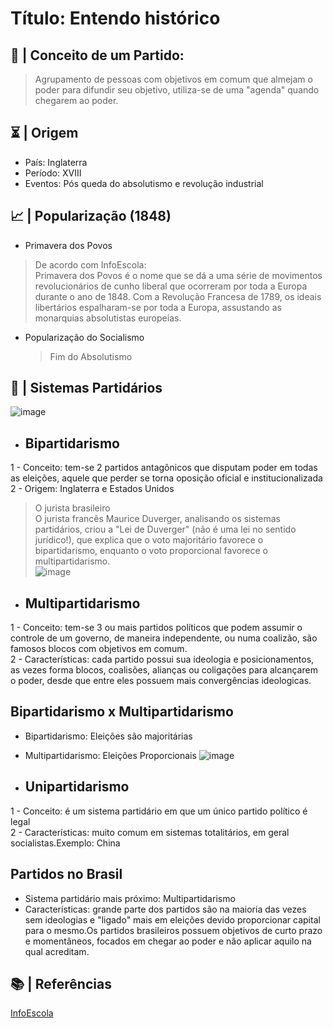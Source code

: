 # Título: Entendo histórico

## 📃 | Conceito de um Partido: 
>Agrupamento de pessoas com objetivos em comum que almejam o poder para difundir seu objetivo, utiliza-se de uma "agenda" quando chegarem ao poder. 
    
 ## ⏳ | Origem
 
 - País: Inglaterra
 - Período: XVIII
 - Eventos: Pós queda do absolutismo e revolução industrial

## 📈 | Popularização (1848)

- Primavera dos Povos <br>

>De acordo com InfoEscola: <br>
>Primavera dos Povos é o nome que se dá a uma série de movimentos revolucionários de cunho liberal que ocorreram por toda a Europa durante o ano de 1848. Com a Revolução  Francesa de 1789, os ideais libertários espalharam-se por toda a Europa, assustando as monarquias absolutistas europeias. 

- Popularização do Socialismo
    >Fim do Absolutismo<br>
 
 ## 📍 | Sistemas Partidários
 ![image](https://user-images.githubusercontent.com/62779334/115145590-b8882c00-a028-11eb-84c4-859ee1321f83.png)

- ## Bipartidarismo
1 - Conceito: tem-se 2 partidos antagônicos que disputam poder em todas as eleições, aquele que perder se torna oposição oficial e institucionalizada <br>
2 - Origem: Inglaterra e Estados Unidos

>O jurista brasileiro <br>
>O jurista francês Maurice Duverger, analisando os sistemas partidários, criou a "Lei de Duverger" (não é uma lei no sentido jurídico!), que explica que o voto majoritário favorece o bipartidarismo, enquanto o voto proporcional favorece o multipartidarismo. <br>
>![image](https://user-images.githubusercontent.com/62779334/115166161-fb2d2100-a087-11eb-910b-0be4dabb1b1b.png)

 
 - ## Multipartidarismo
1 - Conceito: tem-se 3 ou mais partidos políticos que podem assumir o controle de um governo, de maneira independente, ou numa coalizão, são famosos blocos com objetivos em comum. <br>
2 - Características: cada partido possui sua ideologia e posicionamentos, as vezes forma blocos, coalisões, alianças ou coligações para alcançarem o poder, desde que entre eles possuem mais convergências ideologicas.

## Bipartidarismo x Multipartidarismo
- Bipartidarismo: Eleições são majoritárias
- Multipartidarismo: Eleições Proporcionais 
![image](https://user-images.githubusercontent.com/62779334/115150171-9baa2380-a03d-11eb-894d-02e3466bac3e.png)

 
- ## Unipartidarismo
1 - Conceito: é um sistema partidário em que um único partido político é legal <br>
2 - Características: muito comum em sistemas totalitários, em geral socialistas.Exemplo: China

## Partidos no Brasil
- Sistema partidário mais próximo: Multipartidarismo
- Características: grande parte dos partidos são na maioria das vezes sem ideologias e "ligado" mais em eleições devido proporcionar capital para o mesmo.Os partidos brasileiros possuem objetivos de curto prazo e momentâneos, focados em chegar ao poder e não aplicar aquilo na qual acreditam.

## 📚 | Referências
[InfoEscola](https://www.infoescola.com/historia/primavera-dos-povos/#:~:text=Primavera%20dos%20Povos%20é%20o,assustando%20as%20monarquias%20absolutistas%20europeias.)
